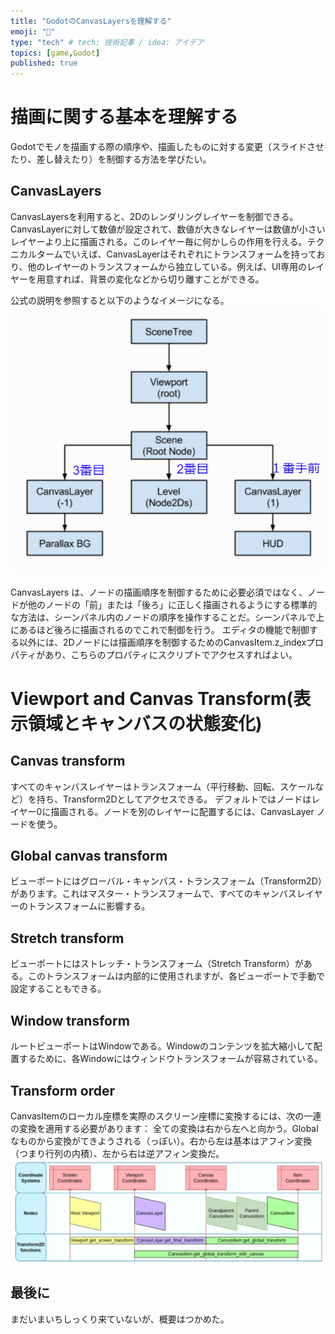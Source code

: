 ```yaml
---
title: "GodotのCanvasLayersを理解する"
emoji: "🐥"
type: "tech" # tech: 技術記事 / idea: アイデア
topics: [game,Godot]
published: true
---
```


# 描画に関する基本を理解する
Godotでモノを描画する際の順序や、描画したものに対する変更（スライドさせたり、差し替えたり）を制御する方法を学びたい。

## CanvasLayers
CanvasLayersを利用すると、2Dのレンダリングレイヤーを制御できる。CanvasLayerに対して数値が設定されて、数値が大きなレイヤーは数値が小さいレイヤーより上に描画される。このレイヤー毎に何かしらの作用を行える。テクニカルタームでいえば、CanvasLayerはそれぞれにトランスフォームを持っており、他のレイヤーのトランスフォームから独立している。例えば、UI専用のレイヤーを用意すれば、背景の変化などから切り離すことができる。

公式の説明を参照すると以下のようなイメージになる。
![Alt text](/images/articles/godot-canvaslayers/LayerAbstruct.png)

CanvasLayers は、ノードの描画順序を制御するために必要必須ではなく、ノードが他のノードの「前」または「後ろ」に正しく描画されるようにする標準的な方法は、シーンパネル内のノードの順序を操作することだ。シーンパネルで上にあるほど後ろに描画されるのでこれで制御を行う。
エディタの機能で制御する以外には、2Dノードには描画順序を制御するためのCanvasItem.z_indexプロパティがあり、こちらのプロパティにスクリプトでアクセスすればよい。

# Viewport and Canvas Transform(表示領域とキャンバスの状態変化)

## Canvas transform
すべてのキャンバスレイヤーはトランスフォーム（平行移動、回転、スケールなど）を持ち、Transform2Dとしてアクセスできる。
デフォルトではノードはレイヤー0に描画される。ノードを別のレイヤーに配置するには、CanvasLayer ノードを使う。

## Global canvas transform
ビューポートにはグローバル・キャンバス・トランスフォーム（Transform2D）があります。これはマスター・トランスフォームで、すべてのキャンバスレイヤーのトランスフォームに影響する。

## Stretch transform
ビューポートにはストレッチ・トランスフォーム（Stretch Transform）がある。このトランスフォームは内部的に使用されますが、各ビューポートで手動で設定することもできる。

## Window transform
ルートビューポートはWindowである。Windowのコンテンツを拡大縮小して配置するために、各Windowにはウィンドウトランスフォームが容易されている。

## Transform order
CanvasItemのローカル座標を実際のスクリーン座標に変換するには、次の一連の変換を適用する必要があります：
全ての変換は右から左へと向かう。Globalなものから変換がてきようされる（っぽい）。右から左は基本はアフィン変換（つまり行列の内積）、左から右は逆アフィン変換だ。
![Alt text](/images/articles/godot-canvaslayers/order.png)


## 最後に
まだいまいちしっくり来ていないが、概要はつかめた。